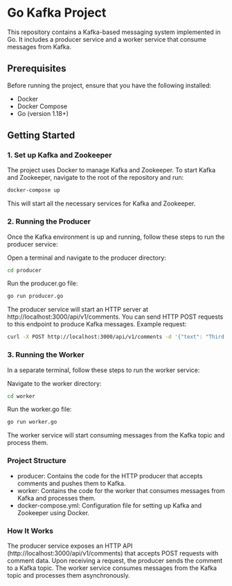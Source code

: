 # Go Kafka Project

This repository contains a Kafka-based messaging system implemented in Go. It includes a producer service and a worker service that consume messages from Kafka.

## Prerequisites

Before running the project, ensure that you have the following installed:

- Docker
- Docker Compose
- Go (version 1.18+)

## Getting Started

### 1. Set up Kafka and Zookeeper

The project uses Docker to manage Kafka and Zookeeper. To start Kafka and Zookeeper, navigate to the root of the repository and run:

```bash
docker-compose up
```

This will start all the necessary services for Kafka and Zookeeper.

### 2. Running the Producer
Once the Kafka environment is up and running, follow these steps to run the producer service:

Open a terminal and navigate to the producer directory:

```bash
cd producer
```

Run the producer.go file:

```bash
go run producer.go
```
The producer service will start an HTTP server at http://localhost:3000/api/v1/comments. You can send HTTP POST requests to this endpoint to produce Kafka messages. Example request:

```bash
curl -X POST http://localhost:3000/api/v1/comments -d '{"text": "Third text"}'
```

### 3. Running the Worker
In a separate terminal, follow these steps to run the worker service:

Navigate to the worker directory:

```bash
cd worker
```
Run the worker.go file:

```bash
go run worker.go
```
The worker service will start consuming messages from the Kafka topic and process them.

### Project Structure

* producer: Contains the code for the HTTP producer that accepts comments and pushes them to Kafka.
* worker: Contains the code for the worker that consumes messages from Kafka and processes them.
* docker-compose.yml: Configuration file for setting up Kafka and Zookeeper using Docker.

### How It Works
The producer service exposes an HTTP API (http://localhost:3000/api/v1/comments) that accepts POST requests with comment data.
Upon receiving a request, the producer sends the comment to a Kafka topic.
The worker service consumes messages from the Kafka topic and processes them asynchronously.